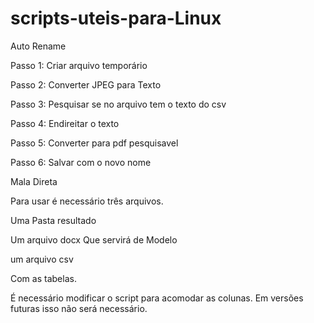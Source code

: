 # scripts-uteis-para-Linux

Auto Rename

Passo 1: Criar arquivo temporário

Passo 2: Converter JPEG para Texto

Passo 3: Pesquisar se no arquivo tem o texto do csv

Passo 4: Endireitar o texto

Passo 5: Converter para pdf pesquisavel

Passo 6: Salvar com o novo nome

Mala Direta

Para usar é necessário três arquivos.

Uma Pasta resultado

Um arquivo docx
Que servirá de Modelo

um arquivo csv

Com as tabelas.

É necessário modificar o script para acomodar as colunas. Em versões futuras isso não será necessário.

